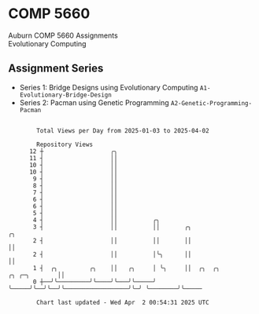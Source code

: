 # COMP 5660
Auburn COMP 5660 Assignments  
Evolutionary Computing

## Assignment Series
- Series 1: Bridge Designs using Evolutionary Computing `A1-Evolutionary-Bridge-Design`
- Series 2: Pacman using Genetic Programming `A2-Genetic-Programming-Pacman`

```

        Total Views per Day from 2025-01-03 to 2025-04-02

        Repository Views
      12 ┼                   ╭╮
      11 ┤                   ││
      10 ┤                   ││
      10 ┤                   ││
       9 ┤                   ││
       8 ┤                   ││
       7 ┤                   ││
       6 ┤                   ││
       6 ┤                   ││
       5 ┤                   ││
       4 ┤                   ││          ╭╮
       3 ┤                   ││          ││       ╭╮                                        ╭╮
       2 ┤                   ││          ││       ││                                        ││
       2 ┤                   ││          │╰╮      ││                                        ││
       1 ┤  ╭╮         ╭╮    ││   ╭╮     │ ╰╮     ││  ╭╮  ╭╮                  ╭╮ ╭─╮        ││
       0 ┼──╯╰─────────╯╰────╯╰───╯╰─────╯  ╰─────╯╰──╯╰──╯╰──────────────────╯╰─╯ ╰────────╯╰─────

        Chart last updated - Wed Apr  2 00:54:31 2025 UTC
        
```
